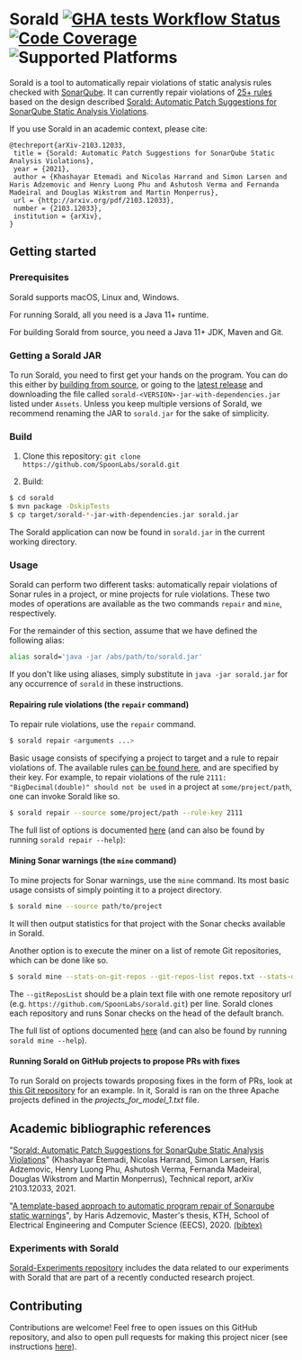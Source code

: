 # Sorald [![GHA tests Workflow Status](https://github.com/SpoonLabs/sorald/actions/workflows/tests.yml/badge.svg)](https://github.com/SpoonLabs/sorald/actions/workflows/tests.yml) [![Code Coverage](https://codecov.io/gh/SpoonLabs/sorald/branch/master/graph/badge.svg)](https://codecov.io/gh/SpoonLabs/sorald) ![Supported Platforms](https://img.shields.io/badge/platforms-Linux%2C%20macOS%2C%20Windows-blue.svg)
Sorald is a tool to automatically repair violations of static analysis rules checked with [SonarQube](https://rules.sonarsource.com).
It can currently repair violations of [25+ rules](/docs/HANDLED_RULES.md) based on the design described [Sorald: Automatic Patch Suggestions for SonarQube Static Analysis Violations](http://arxiv.org/pdf/2103.12033).

If you use Sorald in an academic context, please cite:

```
@techreport{arXiv-2103.12033,
 title = {Sorald: Automatic Patch Suggestions for SonarQube Static Analysis Violations},
 year = {2021},
 author = {Khashayar Etemadi and Nicolas Harrand and Simon Larsen and Haris Adzemovic and Henry Luong Phu and Ashutosh Verma and Fernanda Madeiral and Douglas Wikstrom and Martin Monperrus},
 url = {http://arxiv.org/pdf/2103.12033},
 number = {2103.12033},
 institution = {arXiv},
}
```

## Getting started

### Prerequisites 

Sorald supports macOS, Linux and, Windows.

For running Sorald, all you need is a Java 11+ runtime.

For building Sorald from source, you need a Java 11+ JDK, Maven and Git.

### Getting a Sorald JAR

To run Sorald, you need to first get your hands on the program. You can do this
either by [building from source](#build), or going to the [latest
release](https://github.com/spoonlabs/sorald/releases/latest) and
downloading the file called `sorald-<VERSION>-jar-with-dependencies.jar` listed
under `Assets`. Unless you keep multiple versions of Sorald, we recommend
renaming the JAR to `sorald.jar` for the sake of simplicity.

### Build

1. Clone this repository: `git clone https://github.com/SpoonLabs/sorald.git`

2. Build:

 ```bash
$ cd sorald
$ mvn package -DskipTests
$ cp target/sorald-*-jar-with-dependencies.jar sorald.jar
 ```

The Sorald application can now be found in `sorald.jar` in the current working
directory.

### Usage

Sorald can perform two different tasks: automatically repair violations of Sonar rules in a
project, or mine projects for rule violations. These two modes of operations
are available as the two commands `repair` and `mine`, respectively.

For the remainder of this section, assume that we have defined the following
alias:

```bash
alias sorald='java -jar /abs/path/to/sorald.jar'
```

If you don't like using aliases, simply substitute in `java -jar sorald.jar`
for any occurrence of `sorald` in these instructions.

#### Repairing rule violations (the `repair` command)

To repair rule violations, use the `repair` command.

```bash
$ sorald repair <arguments ...>
```

Basic usage consists of specifying a project to target and a rule to repair
violations of. The available rules [can be found here](docs/HANDLED_RULES.md),
and are specified by their key. For example, to repair violations of the rule
`2111: "BigDecimal(double)" should not be used` in a project at
`some/project/path`, one can invoke Sorald like so.

```bash
$ sorald repair --source some/project/path --rule-key 2111
```

The full list of options is documented [here](/docs/usage/repair.adoc)
(and can also be found by running `sorald repair --help`):

#### Mining Sonar warnings (the `mine` command)

To mine projects for Sonar warnings, use the `mine` command. Its most basic
usage consists of simply pointing it to a project directory.

```bash
$ sorald mine --source path/to/project
```

It will then output statistics for that project with the Sonar checks available
in Sorald.

Another option is to execute the miner on a list of remote Git repositories,
which can be done like so.

```bash
$ sorald mine --stats-on-git-repos --git-repos-list repos.txt --stats-output-file output.txt --temp-dir /tmp
```

The `--gitReposList` should be a plain text file with one remote repository url
(e.g. `https://github.com/SpoonLabs/sorald.git`) per line. Sorald clones each
repository and runs Sonar checks on the head of the default branch.

The full list of options documented [here](/docs/usage/mine.adoc)
(and can also be found by running `sorald mine --help`).

#### Running Sorald on GitHub projects to propose PRs with fixes

To run Sorald on projects towards proposing fixes in the form of PRs, look at [this Git repository](https://github.com/HarisAdzemovic/SQ-Repair-CI-Integration) for an example. In it, Sorald is ran on the three Apache projects defined in the *projects_for_model_1.txt* file.
 
## Academic bibliographic references

"[Sorald: Automatic Patch Suggestions for SonarQube Static Analysis Violations](http://arxiv.org/pdf/2103.12033)" (Khashayar Etemadi, Nicolas Harrand, Simon Larsen, Haris Adzemovic, Henry Luong Phu, Ashutosh Verma, Fernanda Madeiral, Douglas Wikstrom and Martin Monperrus), Technical report, arXiv 2103.12033, 2021. 

"[A template-based approach to automatic program repair of Sonarqube static warnings](http://kth.diva-portal.org/smash/get/diva2:1433710/FULLTEXT01.pdf)", by Haris Adzemovic, Master's thesis, KTH, School of Electrical Engineering and Computer Science (EECS), 2020. [(bibtex)](http://www.diva-portal.org/smash/references?referenceFormat=BIBTEX&pids=[diva2:1433710]&fileName=export.txt)

### Experiments with Sorald
[Sorald-Experiments repository](https://github.com/khaes-kth/Sorald-experiments) includes the data related to our experiments with Sorald that are part of a recently conducted research project.

## Contributing

Contributions are welcome! Feel free to open issues on this GitHub repository, and also to open pull requests for making this project nicer (see instructions [here](/docs/CONTRIBUTING.md)).
